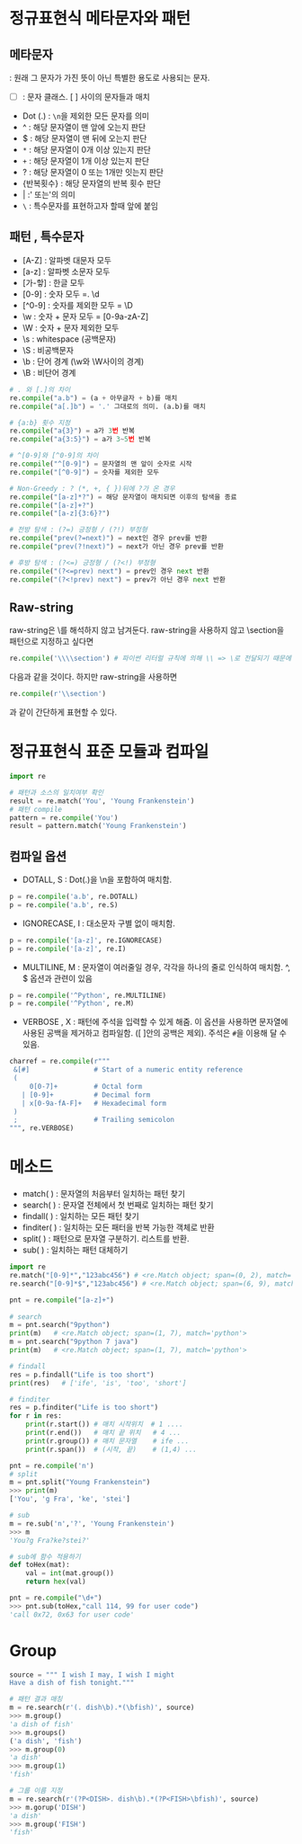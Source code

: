# 정규표현식 메타문자와 패턴
## 메타문자 
: 원래 그 문자가 가진 뜻이 아닌 특별한 용도로 사용되는 문자.
* [   ] : 문자 클래스. [ ] 사이의 문자들과 매치
* Dot (.) : `\n`을 제외한 모든 문자를 의미
* ^ : 해당 문자열이 맨 앞에 오는지 판단
* $ : 해당 문자열이 맨 뒤에 오는지 판단
* `*` : 해당 문자열이 0개 이상 있는지 판단
* `+` : 해당 문자열이 1개 이상 있는지 판단
* ? : 해당 문자열이 0 또는 1개만 잇는지 판단
* {반복횟수} : 해당 문자열의 반복 횟수 판단
* | :' 또는'의 의미
* `\` : 특수문자를 표현하고자 할때 앞에 붙임
## 패턴 , 특수문자
* [A-Z] : 알파벳 대문자 모두
* [a-z] : 알파벳 소문자 모두
* [가-핳] : 한글 모두
* [0-9] : 숫자 모두 =. \d 
* [^0-9] : 숫자를 제외한 모두  = \D
* \w : 숫자 + 문자 모두 = [0-9a-zA-Z] 
* \W : 숫자 + 문자 제외한 모두
* \s : whitespace (공백문자)
* \S : 비공백문자
* \b : 단어 경계 (\w와 \W사이의 경계)
* \B : 비단어 경계

``` python
# . 와 [.]의 차이
re.compile("a.b") = (a + 아무글자 + b)를 매치
re.compile("a[.]b") = '.' 그대로의 의미. (a.b)를 매치

# {a:b} 횟수 지정
re.compile("a{3}") = a가 3번 반복
re.compile("a{3:5}") = a가 3~5번 반복

# ^[0-9]와 [^0-9]의 차이
re.compile("^[0-9]") = 문자열의 맨 앞이 숫자로 시작
re.compile("[^0-9]") = 숫자를 제외한 모두

# Non-Greedy : ? (*, +, { })뒤에 ?가 온 경우
re.compile("[a-z]*?") = 해당 문자열이 매치되면 이후의 탐색을 종료
re.compile("[a-z]+?")
re.compile("[a-z]{3:6}?")

# 전방 탐색 : (?=) 긍정형 / (?!) 부정형
re.compile("prev(?=next)") = next인 경우 prev를 반환
re.compile("prev(?!next)") = next가 아닌 경우 prev를 반환

# 후방 탐색 : (?<=) 긍정형 / (?<!) 부정형
re.compile("(?<=prev) next") = prev인 경우 next 반환
re.compile("(?<!prev) next") = prev가 아닌 경우 next 반환
```
## Raw-string
raw-string은 \를 해석하지 않고 남겨둔다.
raw-string을 사용하지 않고 \section을 패턴으로 지정하고 싶다면
``` python
re.compile('\\\\section') # 파이썬 리터럴 규칙에 의해 \\ => \로 전달되기 때문에
```
다음과 같을 것이다. 하지만 raw-string을 사용하면
``` python
re.compile(r'\\section')
```
과 같이 간단하게 표현할 수 있다.

# 정규표현식 표준 모듈과 컴파일

``` python
import re

# 패턴과 소스의 일치여부 확인
result = re.match('You', 'Young Frankenstein')
# 패턴 compile
pattern = re.compile('You')
result = pattern.match('Young Frankenstein')
```
## 컴파일 옵션
* DOTALL, S : Dot(.)을 \n을 포함하여 매치함.
``` python
p = re.compile('a.b', re.DOTALL)
p = re.compile('a.b', re.S)
```
* IGNORECASE, I : 대소문자 구별 없이 매치함.
``` python
p = re.compile('[a-z]', re.IGNORECASE)
p = re.compile('[a-z]', re.I)
```
* MULTILINE, M : 문자열이 여러줄일 경우, 각각을 하나의 줄로 인식하여 매치함. ^, $ 옵션과 관련이 있음
``` python
p = re.compile('^Python', re.MULTILINE)
p = re.compile('^Python', re.M)
```
* VERBOSE , X : 패턴에 주석을 입력할 수 있게 해줌. 이 옵션을 사용하면 문자열에 사용된 공백을 제거하고 컴파일함. ([ ]안의 공백은 제외). 주석은 `#`을 이용해 달 수 있음.
``` python
charref = re.compile(r"""
 &[#]                # Start of a numeric entity reference
 (
     0[0-7]+         # Octal form
   | [0-9]+          # Decimal form
   | x[0-9a-fA-F]+   # Hexadecimal form
 )
 ;                   # Trailing semicolon
""", re.VERBOSE)
```

# 메소드
* match( ) : 문자열의 처음부터 일치하는 패턴 찾기
* search( ) : 문자열 전체에서 첫 번째로 일치하는 패턴 찾기
* findall( ) : 일치하는 모든 패턴 찾기
* finditer( ) : 일치하는 모든 패터을 반복 가능한 객체로 반환
* split( ) : 패턴으로 문자열 구분하기. 리스트를 반환.
* sub( ) : 일치하는 패턴 대체하기
``` python
import re
re.match("[0-9]*","123abc456") # <re.Match object; span=(0, 2), match='123'>
re.search("[0-9]*$","123abc456") # <re.Match object; span=(6, 9), match='456'>
```
``` python
pnt = re.compile("[a-z]+")
    
# search 
m = pnt.search("9python")
print(m)   # <re.Match object; span=(1, 7), match='python'>
m = pnt.search("9python 7 java")
print(m)   # <re.Match object; span=(1, 7), match='python'>

# findall
res = p.findall("Life is too short")
print(res)   # ['ife', 'is', 'too', 'short']

# finditer
res = p.finditer("Life is too short")
for r in res:
    print(r.start()) # 매치 시작위치  # 1 ....
    print(r.end())   # 매치 끝 위치   # 4 ... 
    print(r.group()) # 매치 문자열    # ife ...
    print(r.span())  # (시작, 끝)    # (1,4) ...
```
``` python
pnt = re.compile('n')
# split
m = pnt.split("Young Frankenstein")
>>> print(m)
['You', 'g Fra', 'ke', 'stei']

# sub
m = re.sub('n','?', 'Young Frankenstein')
>>> m
'You?g Fra?ke?stei?'

# sub에 함수 적용하기
def toHex(mat):
    val = int(mat.group())
    return hex(val) 

pnt = re.compile("\d+")
>>> pnt.sub(toHex,"call 114, 99 for user code")
'call 0x72, 0x63 for user code'
```
# Group
``` python
source = """ I wish I may, I wish I might
Have a dish of fish tonight."""

# 패턴 결과 매칭
m = re.search(r'(. dish\b).*(\bfish)', source)
>>> m.group()
'a dish of fish'
>>> m.groups()
('a dish', 'fish')
>>> m.group(0)
'a dish'
>>> m.group(1)
'fish'

# 그룹 이름 지정
m = re.search(r'(?P<DISH>. dish\b).*(?P<FISH>\bfish)', source)
>>> m.gorup('DISH')
'a dish'
>>> m.group('FISH')
'fish'
```

